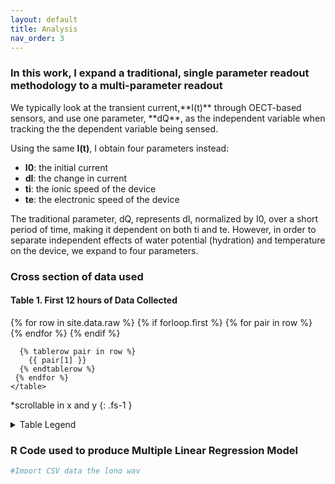 ```yaml
---
layout: default
title: Analysis
nav_order: 3
---
```

### In this work, I expand a traditional, single parameter readout methodology to a multi-parameter readout
<p></p>
We typically look at the transient current,**I(t)** through OECT-based sensors, and use one parameter, **dQ**, as the independent variable when tracking the the dependent variable being sensed. 

Using the same **I(t)**, I obtain four parameters instead:
- **I0**: the initial current
- **dI**: the change in current
- **ti**: the ionic speed of the device
- **te**: the electronic speed of the device
<p></p> 
The traditional parameter, dQ, represents dI, normalized by I0, over a short period of time, making it dependent on both ti and te. However, in order to separate independent effects of water potential (hydration) and temperature on the device, we expand to four parameters.

### Cross section of data used 
#### Table 1. First 12 hours of Data Collected
<div style="height: 250px; overflow-y: auto">
    <table>
      {% for row in site.data.raw %}
     {% if forloop.first %}
      <tr>
       {% for pair in row %}
         <th>{{ pair[0] }}</th>
       {% endfor %}
      </tr>
      {% endif %}

      {% tablerow pair in row %}
        {{ pair[1] }}
      {% endtablerow %}
     {% endfor %}
    </table>
</div>
*scrollable in x and y
{: .fs-1 }
<p></p>
<details>
  <summary>Table Legend</summary>
  time: Time from the beginning of the experiment [hours]<p></p>
  timew: Time since the plant was last watered [hours]<p></p>
  l: Daylight conditions [boolean]<p></p>
  psm: Water potential after signal smoothing [MPa]<p></p>
  ts: Temperature of the room [Celcius]<p></p>
  dQ: Traditional, single parameter value [amps]<p></p>
  ti: Ionic time constant [seconds]<p></p>
  te: Electronic time constant [seconds]<p></p>
  I0: Initial current [amps]<p></p>
  dI: Change in current [amps]<p></p>
  </details>

### R Code used to produce Multiple Linear Regression Model
```R
#Import CSV data the long way
df <- read.csv("C:\\Users\\Megan\\Documents\\Data\\data.csv", header=TRUE, stringsAsFactors=FALSE)
#Subset data to only include the first 200 total hours, and only when the plant had been within 72 hours of being watered
d <-subset(d, time<=200 & timew<=72)
#Find the traditional model
Pq <- lm(d$psm ~ d$dQ)
#Expand to multiple linear regression
Pqt <- lm(d$psm ~ d$dQ + d$ts)
#Look at how dQ is affected by water potential and temperature over all 200 hrs
e <-subset(d, time<=200)
Qpt <- lm(d$dQ ~ d$psm + d$ts)
#Make a new model with expanded parameters
Pbt <- lm(d$psm ~ d$ti + d$te + d$I0 + d$dI + d$ts)
#Include a factor of time since the plant was last watered, w,
#w = -1*exp{-1*[time/(2.1*24)]} 
#2.1 is a the speed of soil drying in days
Pbtw <- lm(d$psm ~ d$ti + d$te + d$I0 + d$dI + d$ts + d$w)
#Not all models are nested, so we will compare models with AIC
AIC(Pq,Pqt,Pbt,Pbtw)
require(broom)
View(tidy(Pq))
View(tidy(Pqt))
View(tidy(Pbt))
View(tidy(Pbtw))
```

### Model vs Recorded Values
Here is how that prediction looks

### Gather Data and extract Parameters in Python
```python
import sys
sys.path.append("C://Program Files//Python//Jakes scripts//B2900");#tells where the b2900 files are
import pyvisa
import visa
import numpy as np
from numpy import exp
from scipy.optimize import curve_fit
import time
import b2962
import datetime
import csv

'''User variables that can change'''
fpath1='C:\\Users\\megan\\Documents\\Data\\';#where to save data loc 1
fpath2='C:\\Users\\megan\\UCB-O365\\Data\\';#where to save data loc 2
flabel='data';#what should the base file names be?
pars='params.csv';#empty csv document to hold fit parameters, located in fpath1
f=0.5;#f value to use for fitting

'''#Instrument Setup Variables'''
vRng1=2; #Voltage range for ch 1 source (in V)
iRng1=1e-3; #Current range for ch 1 measure (in A)
hCap1=bool(0); #True if you want to use high-capacitance mode
sRes1=0; #Series resistance at ch 1 output (in Ohms)
kelvin1=bool(0); #True if you want to use 4-wire (kelvin) source/measure for ch 1
filtT1=0; #Time constant of ch1 output filter (in s). 0 indicates no filter
flo1=bool(0); #True if you want to float the low end of ch 1.

vRng2=2; #Voltage range for ch 2 source (in V)
iRng2=1e-3; #Current range for ch 2 measure (in A)
hCap2=bool(0);#True if you want to use high-capacitance mode
sRes2=0; #Series resistance at ch 2 output (in Ohms)
kelvin2=bool(0); #True if you want to use 4-wire (kelvin) source/measure for ch 2
filtT2=0; #Time constant of ch2 output filter (in s). 0 indicates no filter
flo2=bool(0); #True if you want to float the low end of ch 2.

sleepTime=0.00; #Number of seconds between starting the source and starting the measurement
aper=9e-3;#Aperture time for averaging measurments (in s)
measInt=1e-1; #Time between the start of consecutive measurement samples
dt=1e-1; #Time step between consecutive voltage values in the voltage lists for the user-defined waveforms.
numCyc=(3);#Number of times to cycle through the waveforms.

"""Create the voltage lists you will use for your user-defined waveforms"""
baseLev1=0 #Start channel 1 at a voltage of baseLev1
topLev1=0.6 #Step channel 1 to a voltage of topLev1 at time tBase1 after applying the base voltage.
tBase1=(15)#Amount of time (in s) to hold the baseLev1
tTop1=(5)#Amount of time (in s) to hold the topLev1

bias2=-0.40 #DC bias on channel 2

V_off1=0 #This is the voltage on channel 1 when the output is turned off.
V_off2=0 #This is the voltage on channel 2 when the output is turned off.

"""Use the above values to create the voltage lists"""
numBase1=np.ceil(tBase1/dt); #Number of voltage values in the base part of the voltage list.
numTop1=np.ceil(tTop1/dt); #Number of voltage values in the top part of the voltage list.
vList11=np.ones(int(numBase1))*baseLev1;
vList12=np.ones(int(numTop1))*topLev1;
vList1=np.hstack([vList11,vList12]);#Append the base part of the list to the top part of the list.
vList2=np.ones(int(numBase1+numTop1))*bias2;#Voltage list for channel 2.

"""Create a new B2962 object. Call it smus. You need the USB address of the B2962a"""
smus=b2962.B2962("USB0::0x0957::0x9018::MY52350452::INSTR");

"""Reset the instrument, and check for errors/clear error queue."""
smus.inst.write("*RST");
smus.err_check();
smus.inst.timeout=30000;

"""Configure channels 1 and 2"""
smus.config_srcV_sensIV(1,vRng1,iRng1,aper,hCap1,sRes1,kelvin1,filtT1,flo1);
smus.config_srcV_sensIV(2,vRng2,iRng2,aper,hCap2,sRes2,kelvin2,filtT2,flo2);

"""Configure the udef waveforms for ch 1 and 2."""
smus.config_udef(1,vList1,dt,numCyc);
smus.config_udef(2,vList2,dt,numCyc);

smus.err_check()
"""Set up the trigger model"""
testTime=(tBase1+tTop1)*numCyc;#Total test time in s
numMeas=np.ceil((testTime-sleepTime+.02)/measInt);#Total number of measurements made at each channel

smus.inst.write(":TRIG1:TRAN:COUN 1");
smus.inst.write(":TRIG1:TRAN:SOUR TIMER");
smus.inst.write(":TRIG1:ACQ:COUN "+str(numMeas));
smus.inst.write(":TRIG1:ACQ:SOUR TIMER");
smus.inst.write(":TRIG1:ACQ:TIM "+str(measInt));

smus.inst.write(":TRIG2:TRAN:COUN 1");
smus.inst.write(":TRIG2:TRAN:SOUR TIMER");
smus.inst.write(":TRIG2:ACQ:COUN "+str(numMeas));
smus.inst.write(":TRIG2:ACQ:SOUR TIMER");
smus.inst.write(":TRIG2:ACQ:TIM "+str(measInt));

smus.err_check()

"""Set the output off mode to high impedance"""
smus.inst.write(":OUTP1:OFF:MODE HIZ")
smus.inst.write(":OUTP2:OFF:MODE HIZ")

"""Turn on the auto-off function. This turns the output off as soon as the 
smu trigger state becomes idle."""
smus.inst.write(":OUTP1:OFF:AUTO ON")
smus.inst.write(":OUTP2:OFF:AUTO ON")

"""Turn on the outputs, and initiate the trigger model"""
smus.inst.write(":OUTP2 ON");
smus.inst.write(":OUTP1 ON");
if sleepTime!=0:
    smus.inst.write(":INIT:TRAN (@1,2)");
    time.sleep(sleepTime)#wait for sleepTime before starting the measurement
    smus.inst.write(":INIT:ACQ (@1,2)");
else:
    smus.inst.write(":INIT:ALL (@1,2)");

smus.err_check()#check for errors

"""Turn off the outputs"""
time.sleep(np.maximum(testTime-sleepTime-2,0)); #Wait for the test to complete.
smus.inst.write(":IDLE1:ACQ?") #This waits until not idle
idlestate=smus.inst.read()

smus.err_check()

"""Set the OFF-state output voltage"""
smus.inst.write(":SOUR1:VOLT:LEV:IMM:AMPL "+str(V_off1))
smus.inst.write(":SOUR2:VOLT:LEV:IMM:AMPL "+str(V_off2))
smus.inst.write("OUTP1 ON")
smus.inst.write("OUTP2 ON")

"""Get the data"""
data=smus.read_data([1,2]);

"""Save the raw data"""
now= datetime.datetime.now()
stamp = now.strftime('%Y.%m.%d %H%M.%S')
fname1=fpath1+stamp+' '+flabel+'.txt';
fname2=fpath2+stamp+' '+flabel+'.txt';
np.savetxt(fname1,data,'%10.5e',' ');
np.savetxt(fname2,data,'%10.5e',' ');

"""Process meaningful data"""
gateTime = np.arange(0,tTop1,dt);#list 0 to one dt less than Ttop with numTop1 number of values
allIds = data[:,5];#get a 1D array of just the drain current
for i <= numCyc
    allIds=np.delete(ids,range(numBase1));#remove base points off data
    if i > 0
        ids=np.column_stack([ids,np.take(ids,range(numTop1))]);#take the top points and put them in the to fit array
    else: 
        ids=np.take(ids,range(numTop1));
'''Now average all ids into a single column'''    
drainI = np.mean(ids, axis = 0)

'''Extract average parameters'''
# Fit the function a * np.exp(b * t) + c to x and y
popt, pcov = curve_fit(lambda t, a, b, c: a * np.exp(b * t) + c, gateTime, drainI);
a = popt[0];
b = popt[1];
c = popt[2];
# Plot fit
ax = plt.axes();
ax.scatter(x, y, label='Raw data');
ax.plot(x_fitted, y_fitted, 'k', label='Fitted curve');
ax.set_title(r'Using curve\_fit() to fit an exponential function');
ax.set_ylabel('y-Values');
#ax.set_ylim(-0.001, 0);
ax.set_xlabel('x-Values');
ax.legend();

'''Turn fit params into Model params'''
#BM model = Id(t)=I0+dI + dI(1-f*(te/ti))*exp(-t/ti)
i0=drainI[0];
di=c-i0;
ti=-1/b;
te=ti*((1-(a/di))/f);
pars='params.csv';#empty csv document to hold fit parameters, located in fpath1
with open(pars, 'w', newline='') as csvfile:
    parwriter = csv.writer(csvfile, delimiter=' ', quotechar='|', quoting=csv.QUOTE_MINIMAL);
    parwriter.writerow([ti, te, di, i0]);

"""End Beep"""
smus.inst.write(":SYST:BEEP:STAT 1")
smus.inst.write(":SYST:BEEP 440,1")
```

### Gather Data and extract Parameters in Python
```python
import os
import pathlib
import datetime
import time
import platform
import numpy as np
import csv
import sys
import pandas as pd
from sklearn import linear_model

'''After Running the Above Code Regularly Over Multiple Days'''
#retreive the time stamps from each data file and make it col1 of table
folder = 'C:\\Users\\megan\\Documents\\Data\\';
sys.path.append(folder);#tells where the data files are
names = os.listdir(folder);
time=[os.path.getctime(folder+names[0])];
n=range(1,len(names));
for i in n
    time=[time, os.path.getctime(folder+names[n])#times will be in seconds...
#create dataframe
data={'time': [time] 'psy': [time] 'temperature': [time] 'ti':[time] 'te':[time] 'di':[time] 'i0':[time]};
df=pd.Dataframe(data);
#retreive water potential data from appropriate file
n=range(0,len(names))
    with open('psy.csv', newline='') as csvfile:
        psyreader = csv.reader(csvfile, delimiter=' ', quotechar='|')
        for row in psyreader:
            df.replace({'psy': i}, float(row))
#retreive temperature data from appropriate file
n=range(0,len(names))
    with open('temperatures.csv', newline='') as csvfile:
        tempreader = csv.reader(csvfile, delimiter=' ', quotechar='|')
        for row in tempreader:
            df.replace({'temperature': i}, float(row))
#retreive csv with fit parameters and make each column a new column
n=range(0,len(names))
    with open('params.csv', newline='') as csvfile:
        parreader = csv.reader(csvfile, delimiter=' ', quotechar='|')
        for row in parreader:
            x = row.split(", ");
            df.replace({'ti': i}, float(x[0]))
            df.replace({'te': i}, float(x[1]))
            df.replace({'di': i}, float(x[2]))
            df.replace({'i0': i}, float(x[3]))

'''Assuming you have your dataframe...'''
#Subset it if you wish
d=df[(df["time"] >= x) & (df["time"] =< x)];
#then regress
X = d[['temperature','ti','te','di','i0']];
y = d['psy'];
regr = linear_model.LinearRegression()
regr.fit(X, y);
#obtain desired coefficients!
ts=regr.coeff_[0];
ti=regr.coeff_[1];
te=regr.coeff_[2];
di=regr.coeff_[3];
i0=regr.coeff_[4];
```
----

[Just the Docs]: https://just-the-docs.github.io/just-the-docs/
[GitHub Pages]: https://docs.github.com/en/pages
[README]: https://github.com/just-the-docs/just-the-docs-template/blob/main/README.md
[Jekyll]: https://jekyllrb.com
[GitHub Pages / Actions workflow]: https://github.blog/changelog/2022-07-27-github-pages-custom-github-actions-workflows-beta/
[use this template]: https://github.com/just-the-docs/just-the-docs-template/generate